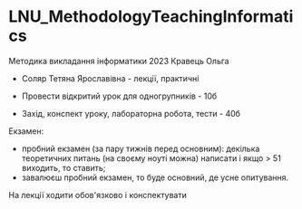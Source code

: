 # LNU_MethodologyTeachingInformatics
Методика викладання інформатики 2023 Кравець Ольга

- Соляр Тетяна Ярославівна - лекції, практичні
  
- Провести відкритий урок для одногрупників - 10б
- Захід, конспект уроку, лабораторна робота, тести - 40б

Екзамен:
- пробний екзамен (за пару тижнів перед основним): декілька теоретичних питань (на своєму ноуті можна) написати і якщо > 51 виходить, то ставить;
- завалюєш пробний екзамен, то буде основний, де усне опитування.

На лекції ходити обов'язково і конспектувати

